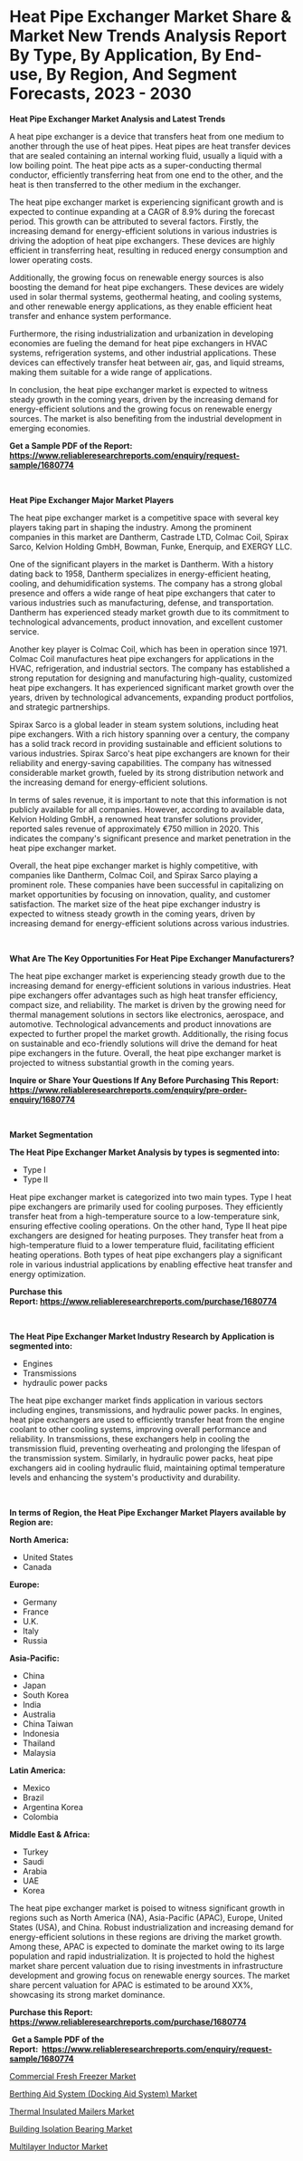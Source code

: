 <p><h1>Heat Pipe Exchanger Market Share & Market New Trends Analysis Report By Type, By Application, By End-use, By Region, And Segment Forecasts, 2023 - 2030</h1></p><p><strong>Heat Pipe Exchanger Market Analysis and Latest Trends</strong></p>
<p><p>A heat pipe exchanger is a device that transfers heat from one medium to another through the use of heat pipes. Heat pipes are heat transfer devices that are sealed containing an internal working fluid, usually a liquid with a low boiling point. The heat pipe acts as a super-conducting thermal conductor, efficiently transferring heat from one end to the other, and the heat is then transferred to the other medium in the exchanger.</p><p>The heat pipe exchanger market is experiencing significant growth and is expected to continue expanding at a CAGR of 8.9% during the forecast period. This growth can be attributed to several factors. Firstly, the increasing demand for energy-efficient solutions in various industries is driving the adoption of heat pipe exchangers. These devices are highly efficient in transferring heat, resulting in reduced energy consumption and lower operating costs.</p><p>Additionally, the growing focus on renewable energy sources is also boosting the demand for heat pipe exchangers. These devices are widely used in solar thermal systems, geothermal heating, and cooling systems, and other renewable energy applications, as they enable efficient heat transfer and enhance system performance.</p><p>Furthermore, the rising industrialization and urbanization in developing economies are fueling the demand for heat pipe exchangers in HVAC systems, refrigeration systems, and other industrial applications. These devices can effectively transfer heat between air, gas, and liquid streams, making them suitable for a wide range of applications.</p><p>In conclusion, the heat pipe exchanger market is expected to witness steady growth in the coming years, driven by the increasing demand for energy-efficient solutions and the growing focus on renewable energy sources. The market is also benefiting from the industrial development in emerging economies.</p></p>
<p><strong>Get a Sample PDF of the Report:&nbsp; <a href="https://www.reliableresearchreports.com/enquiry/request-sample/1680774">https://www.reliableresearchreports.com/enquiry/request-sample/1680774</a></strong></p>
<p>&nbsp;</p>
<p><strong>Heat Pipe Exchanger Major Market Players</strong></p>
<p><p>The heat pipe exchanger market is a competitive space with several key players taking part in shaping the industry. Among the prominent companies in this market are Dantherm, Castrade LTD, Colmac Coil, Spirax Sarco, Kelvion Holding GmbH, Bowman, Funke, Enerquip, and EXERGY LLC.</p><p>One of the significant players in the market is Dantherm. With a history dating back to 1958, Dantherm specializes in energy-efficient heating, cooling, and dehumidification systems. The company has a strong global presence and offers a wide range of heat pipe exchangers that cater to various industries such as manufacturing, defense, and transportation. Dantherm has experienced steady market growth due to its commitment to technological advancements, product innovation, and excellent customer service.</p><p>Another key player is Colmac Coil, which has been in operation since 1971. Colmac Coil manufactures heat pipe exchangers for applications in the HVAC, refrigeration, and industrial sectors. The company has established a strong reputation for designing and manufacturing high-quality, customized heat pipe exchangers. It has experienced significant market growth over the years, driven by technological advancements, expanding product portfolios, and strategic partnerships.</p><p>Spirax Sarco is a global leader in steam system solutions, including heat pipe exchangers. With a rich history spanning over a century, the company has a solid track record in providing sustainable and efficient solutions to various industries. Spirax Sarco's heat pipe exchangers are known for their reliability and energy-saving capabilities. The company has witnessed considerable market growth, fueled by its strong distribution network and the increasing demand for energy-efficient solutions.</p><p>In terms of sales revenue, it is important to note that this information is not publicly available for all companies. However, according to available data, Kelvion Holding GmbH, a renowned heat transfer solutions provider, reported sales revenue of approximately €750 million in 2020. This indicates the company's significant presence and market penetration in the heat pipe exchanger market.</p><p>Overall, the heat pipe exchanger market is highly competitive, with companies like Dantherm, Colmac Coil, and Spirax Sarco playing a prominent role. These companies have been successful in capitalizing on market opportunities by focusing on innovation, quality, and customer satisfaction. The market size of the heat pipe exchanger industry is expected to witness steady growth in the coming years, driven by increasing demand for energy-efficient solutions across various industries.</p></p>
<p>&nbsp;</p>
<p><strong>What Are The Key Opportunities For Heat Pipe Exchanger Manufacturers?</strong></p>
<p><p>The heat pipe exchanger market is experiencing steady growth due to the increasing demand for energy-efficient solutions in various industries. Heat pipe exchangers offer advantages such as high heat transfer efficiency, compact size, and reliability. The market is driven by the growing need for thermal management solutions in sectors like electronics, aerospace, and automotive. Technological advancements and product innovations are expected to further propel the market growth. Additionally, the rising focus on sustainable and eco-friendly solutions will drive the demand for heat pipe exchangers in the future. Overall, the heat pipe exchanger market is projected to witness substantial growth in the coming years.</p></p>
<p><strong>Inquire or Share Your Questions If Any Before Purchasing This Report: <a href="https://www.reliableresearchreports.com/enquiry/pre-order-enquiry/1680774">https://www.reliableresearchreports.com/enquiry/pre-order-enquiry/1680774</a></strong></p>
<p>&nbsp;</p>
<p><strong>Market Segmentation</strong></p>
<p><strong>The Heat Pipe Exchanger Market Analysis by types is segmented into:</strong></p>
<p><ul><li>Type I</li><li>Type II</li></ul></p>
<p><p>Heat pipe exchanger market is categorized into two main types. Type I heat pipe exchangers are primarily used for cooling purposes. They efficiently transfer heat from a high-temperature source to a low-temperature sink, ensuring effective cooling operations. On the other hand, Type II heat pipe exchangers are designed for heating purposes. They transfer heat from a high-temperature fluid to a lower temperature fluid, facilitating efficient heating operations. Both types of heat pipe exchangers play a significant role in various industrial applications by enabling effective heat transfer and energy optimization.</p></p>
<p><strong>Purchase this Report:&nbsp;<a href="https://www.reliableresearchreports.com/purchase/1680774">https://www.reliableresearchreports.com/purchase/1680774</a></strong></p>
<p>&nbsp;</p>
<p><strong>The Heat Pipe Exchanger Market Industry Research by Application is segmented into:</strong></p>
<p><ul><li>Engines</li><li>Transmissions</li><li>hydraulic power packs</li></ul></p>
<p><p>The heat pipe exchanger market finds application in various sectors including engines, transmissions, and hydraulic power packs. In engines, heat pipe exchangers are used to efficiently transfer heat from the engine coolant to other cooling systems, improving overall performance and reliability. In transmissions, these exchangers help in cooling the transmission fluid, preventing overheating and prolonging the lifespan of the transmission system. Similarly, in hydraulic power packs, heat pipe exchangers aid in cooling hydraulic fluid, maintaining optimal temperature levels and enhancing the system's productivity and durability.</p></p>
<p>&nbsp;</p>
<p><strong>In terms of Region, the Heat Pipe Exchanger Market Players available by Region are:</strong></p>
<p>
    <p> <strong> North America: </strong>
        <ul>
            <li>United States</li>
            <li>Canada</li>
        </ul>
        </p> 
    <p> <strong> Europe: </strong>
        <ul>
            <li>Germany</li>
            <li>France</li>
            <li>U.K.</li>
            <li>Italy</li>
            <li>Russia</li>
        </ul>
        </p> 
    <p> <strong> Asia-Pacific: </strong>
        <ul>
            <li>China</li>
            <li>Japan</li>
            <li>South Korea</li>
            <li>India</li>
            <li>Australia</li>
            <li>China Taiwan</li>
            <li>Indonesia</li>
            <li>Thailand</li>
            <li>Malaysia</li>
        </ul>
        </p> 
    <p> <strong> Latin America: </strong>
        <ul>
            <li>Mexico</li>
            <li>Brazil</li>
            <li>Argentina Korea</li>
            <li>Colombia</li>
        </ul>
        </p> 
    <p> <strong> Middle East & Africa: </strong>
        <ul>
            <li>Turkey</li>
            <li>Saudi</li>
            <li>Arabia</li>
            <li>UAE</li>
            <li>Korea</li>
        </ul>
    </p>
    </p>
<p><p>The heat pipe exchanger market is poised to witness significant growth in regions such as North America (NA), Asia-Pacific (APAC), Europe, United States (USA), and China. Robust industrialization and increasing demand for energy-efficient solutions in these regions are driving the market growth. Among these, APAC is expected to dominate the market owing to its large population and rapid industrialization. It is projected to hold the highest market share percent valuation due to rising investments in infrastructure development and growing focus on renewable energy sources. The market share percent valuation for APAC is estimated to be around XX%, showcasing its strong market dominance.</p></p>
<p><strong>Purchase this Report: <a href="https://www.reliableresearchreports.com/purchase/1680774">https://www.reliableresearchreports.com/purchase/1680774</a></strong></p>
<p>&nbsp;<strong>Get a Sample PDF of the Report:&nbsp;&nbsp;<a href="https://www.reliableresearchreports.com/enquiry/request-sample/1680774">https://www.reliableresearchreports.com/enquiry/request-sample/1680774</a></strong></p>
<p><strong></strong></p>
<p><p><a href="https://www.linkedin.com/pulse/commercial-fresh-freezer-market-size-share-global-analysis-23uwf/">Commercial Fresh Freezer Market</a></p><p><a href="https://www.linkedin.com/pulse/decoding-berthing-aid-system-docking-market-deep-dive-latest-lvalf/">Berthing Aid System (Docking Aid System) Market</a></p><p><a href="https://medium.com/@entelabrahimi1961/thermal-insulated-mailers-market-trends-and-market-analysis-forecasted-for-period-2023-2030-c507ead0efed">Thermal Insulated Mailers Market</a></p><p><a href="https://www.linkedin.com/pulse/building-isolation-bearing-market-research-report-unlocks-analysis-xmh3f/">Building Isolation Bearing Market</a></p><p><a href="https://medium.com/@mhdhonirp23/multilayer-inductor-market-size-growth-forecast-2023-2030-00bafcc4d907">Multilayer Inductor Market</a></p></p>